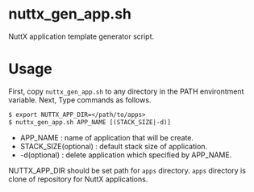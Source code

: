 # nuttx_gen_app.sh

NuttX application template generator script.

# Usage

First, copy `nuttx_gen_app.sh` to any directory in the PATH environtment variable.
Next, Type commands as follows. 

```txt
$ export NUTTX_APP_DIR=</path/to/apps>
$ nuttx_gen_app.sh APP_NAME [(STACK_SIZE|-d)]
```

* APP_NAME : name of application that will be create.
* STACK_SIZE(optional) : default stack size of application.
* -d(optional) : delete application which specified by APP_NAME.


NUTTX_APP_DIR should be set path for `apps` directory.
`apps` directory is clone of repository for NuttX applications.

